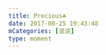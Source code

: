 ```yaml
---
title: Precious☘️
date: 2017-08-25 19:43:48
mCategories: [说说]
type: moment
---
```


<div id="pics-20170825194348"></div>

<script src="/lib/moment/pics.js"></script>
<script>
var data = [
    {"link": "2017-08-25_000000.jpeg", "type": "shuoshuo"}
];
picsRender(data, "pics-20170825194348");
</script>
